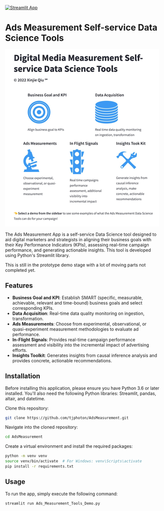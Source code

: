 [![Streamlit App](https://static.streamlit.io/badges/streamlit_badge_black_white.svg)](https://adsmeasurement.streamlit.app/)

# Ads Measurement Self-service Data Science Tools

![Ads Measurement App screenshot](/figures/AdMeasuremengTools.png) 

The Ads Measurement App is a self-service Data Science tool designed to aid digital marketers and strategists in 
aligning their business goals with their Key Performance Indicators (KPIs), assessing real-time campaign performance, 
and generating actionable insights. This tool is developed using Python's Streamlit library.

This is still in the prototype demo stage with a lot of moving parts not completed yet. 

## Features

- **Business Goal and KPI**: Establish SMART (specific, measurable, achievable, relevant and time-bound) business goals and select corresponding KPIs.
- **Data Acquisition**: Real-time data quality monitoring on ingestion, transformation.
- **Ads Measurements**: Choose from experimental, observational, or quasi-experiment measurement methodologies to evaluate ad performance.
- **In-Flight Signals**: Provides real-time campaign performance assessment and visibility into the incremental impact of advertising efforts.
- **Insights Toolkit**: Generates insights from causal inference analysis and provides concrete, actionable recommendations.

## Installation

Before installing this application, please ensure you have Python 3.6 or later installed. 
You'll also need the following Python libraries: Streamlit, pandas, altair, and datetime.

Clone this repository:

```bash
git clone https://github.com/tjphoton/AdsMeasurement.git
```

Navigate into the cloned repository:

```bash
cd AdsMeasurement
```

Create a virtual environment and install the required packages:

```bash
python -m venv venv
source venv/bin/activate  # For Windows: venv\Scripts\activate
pip install -r requirements.txt
```

## Usage
To run the app, simply execute the following command:

```bash
streamlit run Ads_Measurement_Tools_Demo.py
```
